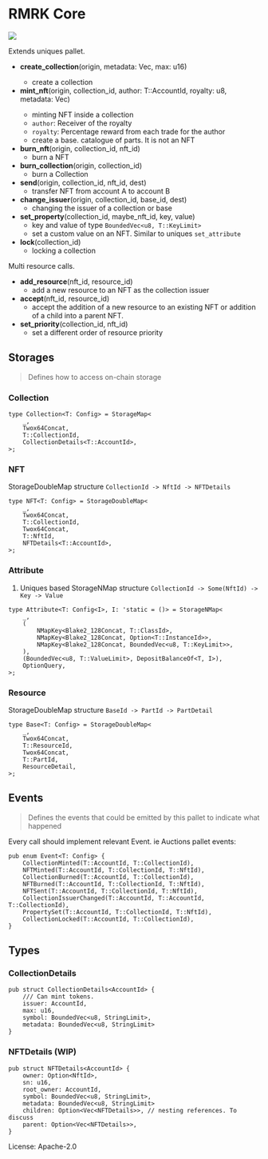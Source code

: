 # RMRK Core

![](https://static.swimlanes.io/15201cbf30d5a669d71beee38813e5a5.png)

Extends uniques pallet. 

* **create_collection**(origin, metadata: Vec<u8>, max: u16)
    * create a collection
* **mint_nft**(origin, collection_id, author: T::AccountId, royalty: u8, metadata: Vec<u8>)
    * minting NFT inside a collection
    * `author`: Receiver of the royalty
    * `royalty`: Percentage reward from each trade for the author
    * create a base. catalogue of parts. It is not an NFT
* **burn_nft**(origin, collection_id, nft_id)
    * burn a NFT
* **burn_collection**(origin, collection_id)
    * burn a Collection
* **send**(origin, collection_id, nft_id, dest)
    * transfer NFT from account A to account B
* **change_issuer**(origin, collection_id, base_id, dest)
    * changing the issuer of a collection or base    
* **set_property**(collection_id, maybe_nft_id, key, value)
    * key and value of type `BoundedVec<u8, T::KeyLimit>`
    * set a custom value on an NFT. Similar to uniques `set_attribute`
* **lock**(collection_id)
    * locking a collection    
    
Multi resource calls.


* **add_resource**(nft_id, resource_id)
    * add a new resource to an NFT as the collection issuer
* **accept**(nft_id, resource_id)
    * accept the addition of a new resource to an existing NFT or  addition of a child into a parent NFT.
* **set_priority**(collection_id, nft_id)
    * set a different order of resource priority

    
    
## Storages
> Defines how to access on-chain storage

### Collection
    
```#rust
type Collection<T: Config> = StorageMap<
    _,
    Twox64Concat,
    T::CollectionId,
    CollectionDetails<T::AccountId>,
>;
```

### NFT
    

StorageDoubleMap structure `CollectionId -> NftId -> NFTDetails`
```#rust
type NFT<T: Config> = StorageDoubleMap<
    _,
    Twox64Concat,
    T::CollectionId,
    Twox64Concat,
    T::NftId,
    NFTDetails<T::AccountId>,
>;
``` 
 
### Attribute
    

1. Uniques based StorageNMap structure `CollectionId -> Some(NftId) -> Key -> Value`
```#rust
type Attribute<T: Config<I>, I: 'static = ()> = StorageNMap<
    _,
    (
        NMapKey<Blake2_128Concat, T::ClassId>,
        NMapKey<Blake2_128Concat, Option<T::InstanceId>>,
        NMapKey<Blake2_128Concat, BoundedVec<u8, T::KeyLimit>>,
    ),
    (BoundedVec<u8, T::ValueLimit>, DepositBalanceOf<T, I>),
    OptionQuery,
>;
```
    
### Resource
    

StorageDoubleMap structure `BaseId -> PartId -> PartDetail`
```#rust
type Base<T: Config> = StorageDoubleMap<
    _,
    Twox64Concat,
    T::ResourceId,
    Twox64Concat,
    T::PartId,    
    ResourceDetail,
>;
```

    
## Events
> Defines the events that could be emitted by this pallet to indicate what happened

Every call should implement relevant Event. ie Auctions pallet events:
```
pub enum Event<T: Config> {
    CollectionMinted(T::AccountId, T::CollectionId),
    NFTMinted(T::AccountId, T::CollectionId, T::NftId),
    CollectionBurned(T::AccountId, T::CollectionId),
    NFTBurned(T::AccountId, T::CollectionId, T::NftId),
    NFTSent(T::AccountId, T::CollectionId, T::NftId),
    CollectionIssuerChanged(T::AccountId, T::AccountId, T::CollectionId),
    PropertySet(T::AccountId, T::CollectionId, T::NftId),
    CollectionLocked(T::AccountId, T::CollectionId),
}
```

## Types
    
### **CollectionDetails**
```#rust
pub struct CollectionDetails<AccountId> {
    /// Can mint tokens.
    issuer: AccountId,
    max: u16,
    symbol: BoundedVec<u8, StringLimit>,
    metadata: BoundedVec<u8, StringLimit>
}
```
    
### NFTDetails (WIP)
```#rust
pub struct NFTDetails<AccountId> {
    owner: Option<NftId>,
    sn: u16,
    root_owner: AccountId,
    symbol: BoundedVec<u8, StringLimit>,
    metadata: BoundedVec<u8, StringLimit>
    children: Option<Vec<NFTDetails>>, // nesting references. To discuss
    parent: Option<Vec<NFTDetails>>,
}
```

License: Apache-2.0